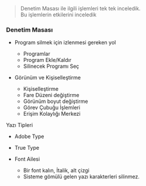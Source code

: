 > Denetim Masası ile ilgili işlemleri tek tek inceledik.   
> Bu işlemlerin etkilerini inceledik

### Denetim Masası
- Program silmek için izlenmesi gereken yol 
    - Programlar
    - Program Ekle/Kaldır
    - Silinecek Programı Seç

- Görünüm ve Kişiselleştirme
    - Kişiselleştirme
    - Fare Düzeni değiştirme
    - Görünüm boyut değiştirme
    - Görev Çubuğu İşlemleri
    - Erişim Kolaylığı Merkezi
    
Yazı Tipleri
- Adobe Type
- True Type

- Font Ailesi 
  - Bir font kalın, İtalik, alt çizgi 
  - Sisteme gömülü gelen yazı karakterleri silinmez.
